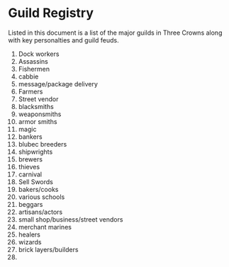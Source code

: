 # Guild Registry

Listed in this document is a list of the major guilds in Three Crowns along with key personalties and guild feuds.

1. Dock workers
2. Assassins
3. Fishermen
4. cabbie
5. message/package delivery
6. Farmers
7. Street vendor
8. blacksmiths
9. weaponsmiths
10. armor smiths
11. magic
12. bankers
13. blubec breeders
14. shipwrights
15. brewers
16. thieves
17. carnival
18. Sell Swords
19. bakers/cooks
20. various schools 
21. beggars
22. artisans/actors
23. small shop/business/street vendors
24. merchant marines
25. healers
26. wizards
27. brick layers/builders
28. 

